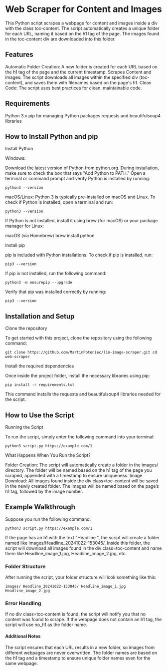 # Web Scraper for Content and Images

This Python script scrapes a webpage for content and images inside a div with the class toc-content. The script automatically creates a unique folder for each URL, naming it based on the h1 tag of the page. The images found in the toc-content div are downloaded into this folder.

## Features

Automatic Folder Creation: A new folder is created for each URL based on the h1 tag of the page and the current timestamp. Scrapes Content and Images: The script downloads all images within the specified div (toc-content), and saves them with filenames based on the page's h1. Clean Code: The script uses best practices for clean, maintainable code.

## Requirements

Python 3.x pip for managing Python packages requests and beautifulsoup4 libraries

## How to Install Python and pip

Install Python

Windows:

Download the latest version of Python from python.org.
During installation, make sure to check the box that says "Add Python to PATH."
Open a terminal or command prompt and verify Python is installed by running:
```
python3 --version
```
macOS/Linux: Python 3 is typically pre-installed on macOS and Linux. To check if Python is installed, open a terminal and run:
```
python3 --version
```
If Python is not installed, install it using brew (for macOS) or your package manager for Linux:

macOS (via Homebrew) brew install python

Install pip

pip is included with Python installations. To check if pip is installed, run:
```
pip3 --version
```
If pip is not installed, run the following command:
```
python3 -m ensurepip --upgrade
```
Verify that pip was installed correctly by running:
```
pip3 --version
```
## Installation and Setup

Clone the repository

To get started with this project, clone the repository using the following command:
```
git clone https://github.com/MartinPotoniec/lin-image-scraper.git cd web-scraper
```
Install the required dependencies

Once inside the project folder, install the necessary libraries using pip:
```
pip install -r requirements.txt
```
This command installs the requests and beautifulsoup4 libraries needed for the script.

## How to Use the Script

Running the Script

To run the script, simply enter the following command into your terminal:
```
python3 script.py https://example.com/1
```
What Happens When You Run the Script?

Folder Creation: The script will automatically create a folder in the images/ directory. The folder will be named based on the h1 tag of the page you scraped, appended with a timestamp to ensure uniqueness. Image Download: All images found inside the div class=toc-content will be saved in the newly created folder. The images will be named based on the page’s h1 tag, followed by the image number.

## Example Walkthrough

Suppose you run the following command:
```
python3 script.py https://example.com/1
```
If the page has an h1 with the text "Headline ", the script will create a folder named like images/Headline_20241022-153045/. Inside this folder, the script will download all images found in the div class=toc-content and name them like Headline_image_1.jpg, Headline_image_2.jpg, etc.

### Folder Structure

After running the script, your folder structure will look something like this:
```
images/ Headline_20241022-153045/ Headline_image_1.jpg Headline_image_2.jpg
```
### Error Handling

If no div class=toc-content is found, the script will notify you that no content was found to scrape. If the webpage does not contain an h1 tag, the script will use no_h1 as the folder name.

#### Additional Notes

The script ensures that each URL results in a new folder, so images from different webpages are never overwritten. The folder names are based on the h1 tag and a timestamp to ensure unique folder names even for the same webpage.